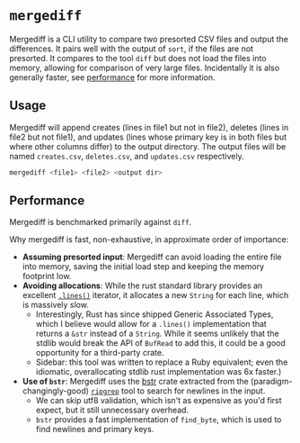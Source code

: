 # `mergediff`

Mergediff is a CLI utility to compare two presorted CSV files and output the differences. It pairs well with the output of `sort`, if the files are not presorted. It compares to the tool `diff` but does not load the files into memory, allowing for comparison of very large files. Incidentally it is also generally faster, see [performance](#performance) for more information.

## Usage

Mergediff will append creates (lines in file1 but not in file2), deletes (lines in file2 but not file1), and updates (lines whose primary key is in both files but where other columns differ) to the output directory. The output files will be named `creates.csv`, `deletes.csv`, and `updates.csv` respectively.

```bash
mergediff <file1> <file2> <output dir>
```

## Performance

Mergediff is benchmarked primarily against `diff`.

Why mergediff is fast, non-exhaustive, in approximate order of importance:

* **Assuming presorted input**: Mergediff can avoid loading the entire file into memory, saving the initial load step and keeping the memory footprint low.
* **Avoiding allocations**: While the rust standard library provides an excellent [`.lines()`](https://doc.rust-lang.org/std/io/trait.BufRead.html#method.lines) iterator, it allocates a new `String` for each line, which is massively slow.
  * Interestingly, Rust has since shipped Generic Associated Types, which I believe would allow for a `.lines()` implementation that returns a `&str` instead of a `String`. While it seems unlikely that the stdlib would break the API of `BufRead` to add this, it could be a good opportunity for a third-party crate.
  * Sidebar: this tool was written to replace a Ruby equivalent; even the idiomatic, overallocating stdlib rust implementation was 6x faster.)
* **Use of `bstr`**: Mergediff uses the [bstr](https://crates.io/crates/bstr) crate extracted from the (paradigm-changingly-good) [`ripgrep`](https://github.com/BurntSushi/ripgrep) tool to search for newlines in the input.
  * We can skip utf8 validation, which isn't as expensive as you'd first expect, but it still unnecessary overhead.
  * `bstr` provides a fast implementation of `find_byte`, which is used to find newlines and primary keys.